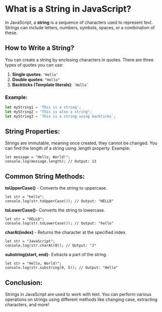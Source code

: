 # What is a String in JavaScript?

In JavaScript, a **string** is a sequence of characters used to represent text. Strings can include letters, numbers, symbols, spaces, or a combination of these.

## How to Write a String?
You can create a string by enclosing characters in quotes. There are three types of quotes you can use:
1. **Single quotes**: `'Hello'`
2. **Double quotes**: `"Hello"`
3. **Backticks (Template literals)**: `` `Hello` ``

### Example:
```js
let myString1 = 'This is a string';
let myString2 = "This is also a string";
let myString3 = `This is a string using backticks`;
```
## String Properties:
Strings are immutable, meaning once created, they cannot be changed.
You can find the length of a string using .length property.
Example:
```
let message = "Hello, World!";
console.log(message.length); // Output: 13
```
## Common String Methods:
**toUpperCase()** - Converts the string to uppercase.
```
let str = "hello";
console.log(str.toUpperCase()); // Output: "HELLO"
```
**toLowerCase()**- Converts the string to lowercase.
```
let str = "HELLO";
console.log(str.toLowerCase()); // Output: "hello"
```
**charAt(index)** - Returns the character at the specified index.

```
let str = "JavaScript";
console.log(str.charAt(0)); // Output: "J"
```
**substring(start, end)**- Extracts a part of the string.
```
let str = "Hello, World!";
console.log(str.substring(0, 5)); // Output: "Hello"
```
## Conclusion:
Strings in JavaScript are used to work with text. You can perform various operations on strings using different methods like changing case, extracting characters, and more!
